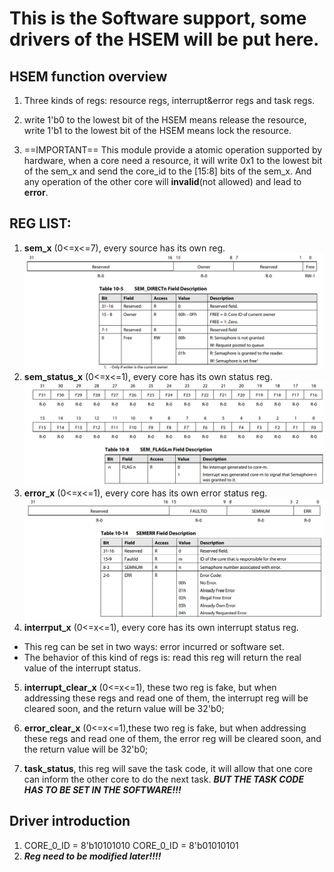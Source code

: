 # This is the Software support, some drivers of the HSEM will be put here.

## HSEM function overview

1. Three kinds of regs: resource regs, interrupt&error regs and task regs.

2. write 1'b0 to the lowest bit of the HSEM means release the resource, write 1'b1 to the lowest bit of the HSEM means lock the resource.

3. ==IMPORTANT== This module provide a atomic operation supported by hardware, when a core need a resource, it will write 0x1 to the lowest bit of the sem_x and send the core_id to the [15:8] bits of the sem_x. And any operation of the other core will **invalid**(not allowed) and lead to **error**.

## REG LIST:

1. **sem_x** (0<=x<=7), every source has its own reg.
   ![sem regs](../pics/sem_regs.png)
2. **sem_status_x** (0<=x<=1), every core has its own status reg.
   ![sem status](../pics/sem_status.png)
3. **error_x** (0<=x<=1), every core has its own error status reg.
   ![sem error](../pics/sem_err.png)
4. **interrput_x** (0<=x<=1), every core has its own interrupt status reg.

-   This reg can be set in two ways: error incurred or software set.
-   The behavior of this kind of regs is: read this reg will return the real value of the interrupt status.

5. **interrupt_clear_x** (0<=x<=1), these two reg is fake, but when addressing these regs and read one of them, the interrupt reg will be cleared soon, and the return value will be 32'b0;

6. **error_clear_x** (0<=x<=1),these two reg is fake, but when addressing these regs and read one of them, the error reg will be cleared soon, and the return value will be 32'b0;

7. **task_status**, this reg will save the task code, it will allow that one core can inform the other core to do the next task. **_BUT THE TASK CODE HAS TO BE SET IN THE SOFTWARE!!!_**

## Driver introduction

1. CORE_0_ID = 8'b10101010 CORE_0_ID = 8'b01010101
2. **_Reg need to be modified later!!!!_**
